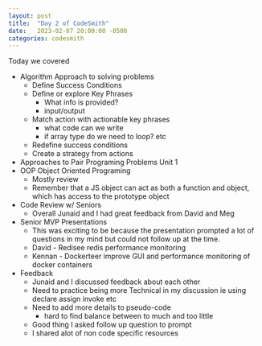 ```yaml
---
layout: post
title:  "Day 2 of CodeSmith"
date:   2023-02-07 20:00:00 -0500
categories: codesmith
---
```


Today we covered
- Algorithm Approach to solving problems
  - Define Success Conditions
  - Define or explore Key Phrases
    - What info is provided?
    - input/output
  - Match action with actionable key phrases
    - what code can we write
    - if array type do we need to loop? etc
  - Redefine success conditions
  - Create a strategy from actions
- Approaches to Pair Programing Problems Unit 1
- OOP Object Oriented Programing
  - Mostly review
  - Remember that a JS object can act as both a function and object, which has access to the prototype object
- Code Review w/ Seniors
  - Overall Junaid and I had great feedback from David and Meg
- Senior MVP Presentations
  - This was exciting to be because the presentation prompted a lot of questions in my mind but could not follow up at the time.
  - David - Redisee redis performance monitoring
  - Kennan - Dockerteer improve GUI and performance monitoring of docker containers
- Feedback
  - Junaid and I discussed feedback about each other
  - Need to practice being more Technical in my discussion ie using declare assign invoke etc
  - Need to add more details to pseudo-code
    - hard to find balance between to much and too little
  - Good thing I asked follow up question to prompt
  - I shared alot of non code specific resources
